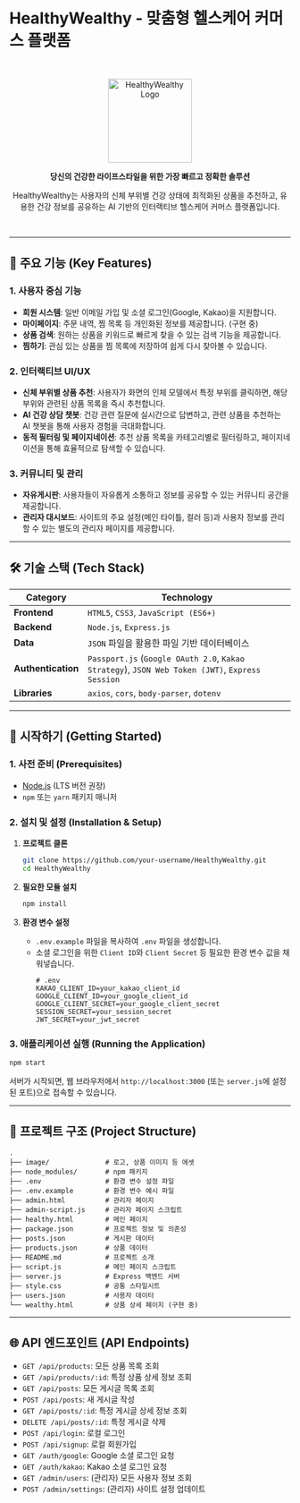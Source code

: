 
# HealthyWealthy - 맞춤형 헬스케어 커머스 플랫폼

<br>

<p align="center">
  <img src="./image/34.png" alt="HealthyWealthy Logo" width="150">
</p>

<p align="center">
  <strong>당신의 건강한 라이프스타일을 위한 가장 빠르고 정확한 솔루션</strong>
</p>
<p align="center">
  HealthyWealthy는 사용자의 신체 부위별 건강 상태에 최적화된 상품을 추천하고, 유용한 건강 정보를 공유하는 AI 기반의 인터랙티브 헬스케어 커머스 플랫폼입니다.
</p>

<br>

---

## 🌟 주요 기능 (Key Features)

### 1. 사용자 중심 기능
- **회원 시스템**: 일반 이메일 가입 및 소셜 로그인(Google, Kakao)을 지원합니다.
- **마이페이지**: 주문 내역, 찜 목록 등 개인화된 정보를 제공합니다. (구현 중)
- **상품 검색**: 원하는 상품을 키워드로 빠르게 찾을 수 있는 검색 기능을 제공합니다.
- **찜하기**: 관심 있는 상품을 찜 목록에 저장하여 쉽게 다시 찾아볼 수 있습니다.

### 2. 인터랙티브 UI/UX
- **신체 부위별 상품 추천**: 사용자가 화면의 인체 모델에서 특정 부위를 클릭하면, 해당 부위와 관련된 상품 목록을 즉시 추천합니다.
- **AI 건강 상담 챗봇**: 건강 관련 질문에 실시간으로 답변하고, 관련 상품을 추천하는 AI 챗봇을 통해 사용자 경험을 극대화합니다.
- **동적 필터링 및 페이지네이션**: 추천 상품 목록을 카테고리별로 필터링하고, 페이지네이션을 통해 효율적으로 탐색할 수 있습니다.

### 3. 커뮤니티 및 관리
- **자유게시판**: 사용자들이 자유롭게 소통하고 정보를 공유할 수 있는 커뮤니티 공간을 제공합니다.
- **관리자 대시보드**: 사이트의 주요 설정(메인 타이틀, 컬러 등)과 사용자 정보를 관리할 수 있는 별도의 관리자 페이지를 제공합니다.

---

## 🛠️ 기술 스택 (Tech Stack)

| Category      | Technology                                                                                             |
|---------------|--------------------------------------------------------------------------------------------------------|
| **Frontend**  | `HTML5`, `CSS3`, `JavaScript (ES6+)`                                                                   |
| **Backend**   | `Node.js`, `Express.js`                                                                                |
| **Data**      | `JSON` 파일을 활용한 파일 기반 데이터베이스                                                              |
| **Authentication** | `Passport.js` (`Google OAuth 2.0`, `Kakao Strategy`), `JSON Web Token (JWT)`, `Express Session` |
| **Libraries** | `axios`, `cors`, `body-parser`, `dotenv`                                                               |

---

## 🚀 시작하기 (Getting Started)

### 1. 사전 준비 (Prerequisites)
- [Node.js](https://nodejs.org/) (LTS 버전 권장)
- `npm` 또는 `yarn` 패키지 매니저

### 2. 설치 및 설정 (Installation & Setup)

1. **프로젝트 클론**
   ```bash
   git clone https://github.com/your-username/HealthyWealthy.git
   cd HealthyWealthy
   ```

2. **필요한 모듈 설치**
   ```bash
   npm install
   ```

3. **환경 변수 설정**
   - `.env.example` 파일을 복사하여 `.env` 파일을 생성합니다.
   - 소셜 로그인을 위한 `Client ID`와 `Client Secret` 등 필요한 환경 변수 값을 채워넣습니다.
     ```
     # .env
     KAKAO_CLIENT_ID=your_kakao_client_id
     GOOGLE_CLIENT_ID=your_google_client_id
     GOOGLE_CLIENT_SECRET=your_google_client_secret
     SESSION_SECRET=your_session_secret
     JWT_SECRET=your_jwt_secret
     ```

### 3. 애플리케이션 실행 (Running the Application)
   ```bash
   npm start
   ```
   서버가 시작되면, 웹 브라우저에서 `http://localhost:3000` (또는 `server.js`에 설정된 포트)으로 접속할 수 있습니다.

---

## 📁 프로젝트 구조 (Project Structure)

```
.
├── image/              # 로고, 상품 이미지 등 에셋
├── node_modules/       # npm 패키지
├── .env                # 환경 변수 설정 파일
├── .env.example        # 환경 변수 예시 파일
├── admin.html          # 관리자 페이지
├── admin-script.js     # 관리자 페이지 스크립트
├── healthy.html        # 메인 페이지
├── package.json        # 프로젝트 정보 및 의존성
├── posts.json          # 게시판 데이터
├── products.json       # 상품 데이터
├── README.md           # 프로젝트 소개
├── script.js           # 메인 페이지 스크립트
├── server.js           # Express 백엔드 서버
├── style.css           # 공통 스타일시트
├── users.json          # 사용자 데이터
└── wealthy.html        # 상품 상세 페이지 (구현 중)
```

---

## 🌐 API 엔드포인트 (API Endpoints)

- `GET /api/products`: 모든 상품 목록 조회
- `GET /api/products/:id`: 특정 상품 상세 정보 조회
- `GET /api/posts`: 모든 게시글 목록 조회
- `POST /api/posts`: 새 게시글 작성
- `GET /api/posts/:id`: 특정 게시글 상세 정보 조회
- `DELETE /api/posts/:id`: 특정 게시글 삭제
- `POST /api/login`: 로컬 로그인
- `POST /api/signup`: 로컬 회원가입
- `GET /auth/google`: Google 소셜 로그인 요청
- `GET /auth/kakao`: Kakao 소셜 로그인 요청
- `GET /admin/users`: (관리자) 모든 사용자 정보 조회
- `POST /admin/settings`: (관리자) 사이트 설정 업데이트


